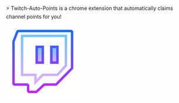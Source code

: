 ⚡ Twitch-Auto-Points is a chrome extension that automatically claims channel points for you!

<img src="https://github.com/Brattlof/Twitch-Auto-Points/blob/master/icon.png" alt="drawing" style="width:200px;"/>
